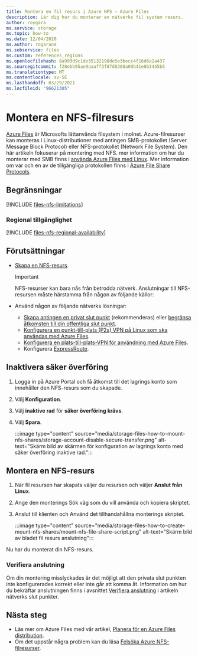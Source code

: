 ```yaml
---
title: Montera en fil resurs i Azure NFS – Azure Files
description: Lär dig hur du monterar en nätverks fil system resurs.
author: roygara
ms.service: storage
ms.topic: how-to
ms.date: 12/04/2020
ms.author: rogarana
ms.subservice: files
ms.custom: references_regions
ms.openlocfilehash: 8a993d9c1de35132198de5e3becc4f16d6a2a437
ms.sourcegitcommit: f28ebb95ae9aaaff3f87d8388a09b41e0b3445b5
ms.translationtype: MT
ms.contentlocale: sv-SE
ms.lasthandoff: 03/29/2021
ms.locfileid: "96621305"
---
```

# <a name="how-to-mount-an-nfs-file-share"></a>Montera en NFS-filresurs

[Azure Files](storage-files-introduction.md) är Microsofts lättanvända filsystem i molnet. Azure-filresurser kan monteras i Linux-distributioner med antingen SMB-protokollet (Server Message Block Protocol) eller NFS-protokollet (Network File System). Den här artikeln fokuserar på montering med NFS. mer information om hur du monterar med SMB finns i [använda Azure Files med Linux](storage-how-to-use-files-linux.md). Mer information om var och en av de tillgängliga protokollen finns i [Azure File Share Protocols](storage-files-compare-protocols.md).

## <a name="limitations"></a>Begränsningar

[!INCLUDE [files-nfs-limitations](../../../includes/files-nfs-limitations.md)]

### <a name="regional-availability"></a>Regional tillgänglighet

[!INCLUDE [files-nfs-regional-availability](../../../includes/files-nfs-regional-availability.md)]

## <a name="prerequisites"></a>Förutsättningar

- [Skapa en NFS-resurs](storage-files-how-to-create-nfs-shares.md).

    > [!IMPORTANT]
    > NFS-resurser kan bara nås från betrodda nätverk. Anslutningar till NFS-resursen måste härstamma från någon av följande källor:

- Använd någon av följande nätverks lösningar:
    - [Skapa antingen en privat slut punkt](storage-files-networking-endpoints.md#create-a-private-endpoint) (rekommenderas) eller [begränsa åtkomsten till din offentliga slut punkt](storage-files-networking-endpoints.md#restrict-public-endpoint-access).
    - [Konfigurera en punkt-till-plats (P2s) VPN på Linux som ska användas med Azure Files](storage-files-configure-p2s-vpn-linux.md).
    - [Konfigurera en plats-till-plats-VPN för användning med Azure Files](storage-files-configure-s2s-vpn.md).
    - Konfigurera [ExpressRoute](../../expressroute/expressroute-introduction.md).

## <a name="disable-secure-transfer"></a>Inaktivera säker överföring

1. Logga in på Azure Portal och få åtkomst till det lagrings konto som innehåller den NFS-resurs som du skapade.
1. Välj **Konfiguration**.
1. Välj **inaktive rad** för **säker överföring krävs**.
1. Välj **Spara**.

    :::image type="content" source="media/storage-files-how-to-mount-nfs-shares/storage-account-disable-secure-transfer.png" alt-text="Skärm bild av skärmen för konfiguration av lagrings konto med säker överföring inaktive rad.":::

## <a name="mount-an-nfs-share"></a>Montera en NFS-resurs

1. När fil resursen har skapats väljer du resursen och väljer **Anslut från Linux**.
1. Ange den monterings Sök väg som du vill använda och kopiera skriptet.
1. Anslut till klienten och Använd det tillhandahållna monterings skriptet.

    :::image type="content" source="media/storage-files-how-to-create-mount-nfs-shares/mount-nfs-file-share-script.png" alt-text="Skärm bild av bladet fil resurs anslutning":::

Nu har du monterat din NFS-resurs.

### <a name="validate-connectivity"></a>Verifiera anslutning

Om din montering misslyckades är det möjligt att den privata slut punkten inte konfigurerades korrekt eller inte går att komma åt. Information om hur du bekräftar anslutningen finns i avsnittet [Verifiera anslutning](storage-files-networking-endpoints.md#verify-connectivity) i artikeln nätverks slut punkter.

## <a name="next-steps"></a>Nästa steg

- Läs mer om Azure Files med vår artikel, [Planera för en Azure Files distribution](storage-files-planning.md).
- Om det uppstår några problem kan du läsa [Felsöka Azure NFS-filresurser](storage-troubleshooting-files-nfs.md).